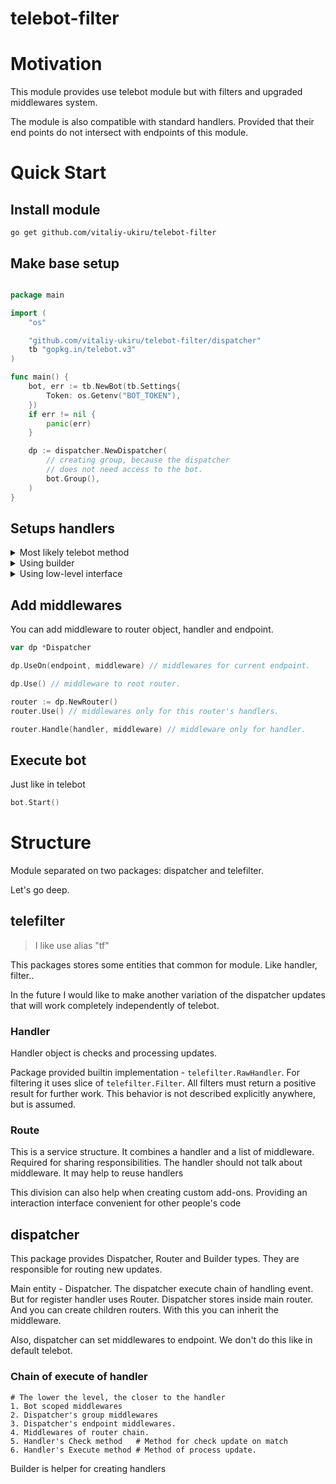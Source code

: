# telebot-filter

# Motivation

This module provides use telebot module but with filters
and upgraded middlewares system.

The module is also compatible with standard handlers.
Provided that their end points do not intersect with
endpoints of this module.

# Quick Start

## Install module

```
go get github.com/vitaliy-ukiru/telebot-filter
```

## Make base setup

```go

package main

import (
	"os"

	"github.com/vitaliy-ukiru/telebot-filter/dispatcher"
	tb "gopkg.in/telebot.v3"
)

func main() {
	bot, err := tb.NewBot(tb.Settings{
		Token: os.Getenv("BOT_TOKEN"),
	})
	if err != nil {
		panic(err)
	}

	dp := dispatcher.NewDispatcher(
		// creating group, because the dispatcher
		// does not need access to the bot.
		bot.Group(),
	)
}
```

## Setups handlers

<details>
<summary>Most likely telebot method</summary>

```go
dp.Handle(
    telefilter.NewRawHandler(
        "/start",
        func(c tb.Context) error {
            return c.Send("Hi")
        },
        // filters list
        func(c tb.Context) bool {
            return c.Message().Chat.Type == tb.ChatPrivate
        },
    ),
    /* middlewares like in telebot*/
)
```
</details>


<details>
<summary>Using builder</summary>

```go
dp.Bind(
    dp.
    NewHandler(tb.OnText).
    Filter(message.EqualFold("hi")). // from pkg/filters/message,
    Do(func (c tb.Context) error {
        name := c.Message().Sender.FirstName
        return c.Send("Hi, " + name + "!")
    }),
)
```
</details>

<details>
<summary>Using low-level interface</summary>

```go
dp.Dispatch(
    telefilter.NewRoute(
        telefilter.NewRawHandler(
            tb.OnDocument,
            func (c tb.Context) error {
                return c.Send("I'll read this document later")
            },
            // filter
            func (c tb.Context) bool {
                doc := c.Message().Document
                return doc.MIME == "plain/text"
            },
        ),
        // middlewares
        middleware.Whitelist(
            CoolChatID,
        ),
    ),
)
```

Ugly? may be. But you don't use this in normal code.
</details>

## Add middlewares

You can add middleware to router object, handler and endpoint.

```go
var dp *Dispatcher

dp.UseOn(endpoint, middleware) // middlewares for current endpoint.

dp.Use() // middleware to root router.

router := dp.NewRouter()
router.Use() // middlewares only for this router's handlers.

router.Handle(handler, middleware) // middleware only for handler.
```

## Execute bot

Just like in telebot

```go
bot.Start()
```

# Structure

Module separated on two packages: dispatcher and telefilter.

Let's go deep.

## telefilter

> I like use alias "tf"

This packages stores some entities that common for module. Like handler, filter..

In the future I would like to make another variation of the dispatcher
updates that will work completely independently of telebot.

### Handler

Handler object is checks and processing updates.

Package provided builtin implementation - `telefilter.RawHandler`.
For filtering it uses slice of `telefilter.Filter`.
All filters must return a positive result for further work.
This behavior is not described explicitly anywhere, but is assumed.

### Route

This is a service structure.
It combines a handler and a list of middleware.
Required for sharing responsibilities.
The handler should not talk about middleware.
It may help to reuse handlers

This division can also help when creating custom add-ons.
Providing an interaction interface convenient for other people's code

## dispatcher

This package provides Dispatcher, Router and Builder types.
They are responsible for routing new updates.

Main entity - Dispatcher. The dispatcher execute chain of handling event.
But for register handler uses Router.
Dispatcher stores inside main router. And you can create children routers.
With this you can inherit the middleware.

Also, dispatcher can set middlewares to endpoint.
We don't do this like in default telebot.

### Chain of execute of handler

```
# The lower the level, the closer to the handler
1. Bot scoped middlewares
2. Dispatcher's group middlewares 
3. Dispatcher's endpoint middlewares.
4. Middlewares of router chain.
5. Handler's Check method   # Method for check update on match
6. Handler's Execute method # Method of process update.
```

Builder is helper for creating handlers